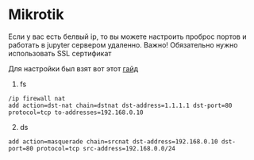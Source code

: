 # Mikrotik

Если у вас есть белвый ip, то вы можете настроить проброс портов и работать в jupyter сервером удаленно. Важно!
Обязательно нужно использовать SSL сертификат

Для настройки был взят вот этот [гайд](https://spw.ru/educate/articles/natpart5/)


1) fs

~~~
/ip firewall nat
add action=dst-nat chain=dstnat dst-address=1.1.1.1 dst-port=80 protocol=tcp to-addresses=192.168.0.10
~~~

2) ds

~~~
add action=masquerade chain=srcnat dst-address=192.168.0.10 dst-port=80 protocol=tcp src-address=192.168.0.0/24
~~~




